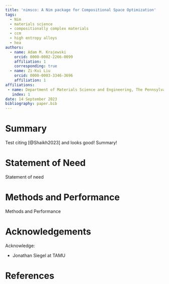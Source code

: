 ```yaml
---
title: 'nimsco: A Nim package for Compositional Space Optimization'
tags:
  - Nim
  - materials science
  - compositionally complex materials
  - ccm
  - high entropy alloys
  - hea
authors:
  - name: Adam M. Krajewski
    orcid: 0000-0002-2266-0099
    affiliation: 1
    corresponding: true
  - name: Zi-Kui Liu
    orcid: 0000-0003-3346-3696
    affiliation: 1
affiliations:
 - name: Department of Materials Science and Engineering, The Pennsylvania State University, USA
   index: 1
date: 14 September 2023
bibliography: paper.bib
---
```



# Summary

Test citing [@Shaikh2023] and looks good! Summary!


# Statement of Need

Statement of need


# Methods and Performance

Methods and Performance

# Acknowledgements

Acknowledge:
- Jonathan Siegel at TAMU


# References